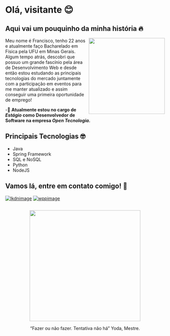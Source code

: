 # Olá, visitante :blush:

## Aqui vai um pouquinho da minha história :fire:

<img align="right" src="https://user-images.githubusercontent.com/64324517/134450660-c91a9d0b-8247-4d17-af24-e834a59d4226.png" height="240"> 

Meu nome é Francisco, tenho 22 anos e atualmente faço Bacharelado em Física pela UFU em Minas Gerais. Algum tempo atrás, descobri que possuo um grande fascínio pela área de Desenvolvimento Web e desde então estou estudando as principais tecnologias do mercado juntamente com a participação em eventos para me manter atualizado e assim conseguir uma primeira oportunidade de emprego!

-:briefcase: **Atualmente estou no cargo de *Estágio* como Desenvolvedor de Software na empresa *Open Tecnologia*.**
  
## Principais Tecnologias :nerd_face:

- Java
- Spring Framework
- SQL e NoSQL
- Python
- NodeJS

## Vamos lá, entre em contato comigo! 📧

[![lkdnimage](https://img.shields.io/badge/LinkedIn-0077B5?style=for-the-badge&logo=linkedin&logoColor=white)](https://www.linkedin.com/in/francisco-angelo/)
[![wppimage](https://img.shields.io/badge/WhatsApp-25D366?style=for-the-badge&logo=whatsapp&logoColor=white)](https://api.whatsapp.com/send?phone=5534984371965&text=Ola,%20Francisco)
##

<div align="center" text-align="center">
  <img src="https://user-images.githubusercontent.com/64324517/134448776-7ef2908d-64a1-4248-83ff-936df23abe1a.gif" width="350">
  <p  style="text-align: center;" > “Fazer ou não fazer. Tentativa não há” Yoda, Mestre. </p>
</div>



